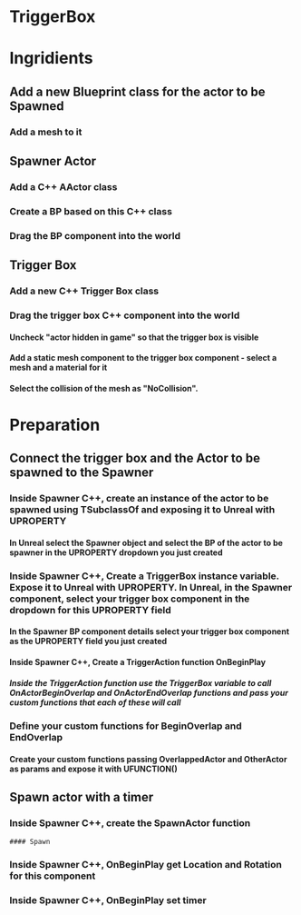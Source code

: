 # TriggerBox

# Ingridients

## Add a new Blueprint class for the actor to be Spawned

### Add a mesh to it

## Spawner Actor

### Add a C++ AActor class

### Create a BP based on this C++ class

### Drag the BP component into the world

## Trigger Box

### Add a new C++ Trigger Box class

### Drag the trigger box C++ component into the world

#### Uncheck "actor hidden in game" so that the trigger box is visible
#### Add a static mesh component to the trigger box component - select a mesh and a material for it
#### Select the collision of the mesh as "NoCollision".

# Preparation

## Connect the trigger box and the Actor to be spawned to the Spawner

### Inside Spawner C++, create an instance of the actor to be spawned using TSubclassOf<type> and exposing it to Unreal with UPROPERTY
#### In Unreal select the Spawner object and select the BP of the actor to be spawner in the UPROPERTY dropdown you just created

### Inside Spawner C++, Create a TriggerBox instance variable. Expose it to Unreal with UPROPERTY. In Unreal, in the Spawner component, select your trigger box component in the dropdown for this UPROPERTY field
#### In the Spawner BP component details select your trigger box component as the UPROPERTY field you just created
  
#### Inside Spawner C++, Create a TriggerAction function OnBeginPlay
##### Inside the TriggerAction function use the TriggerBox variable to call OnActorBeginOverlap and OnActorEndOverlap functions and pass your custom functions that each of these will call

### Define your custom functions for BeginOverlap and EndOverlap
  #### Create your custom functions passing OverlappedActor and OtherActor as params and expose it with UFUNCTION()
  
## Spawn actor with a timer
  ### Inside Spawner C++, create the SpawnActor function
    #### Spawn
  ### Inside Spawner C++, OnBeginPlay get Location and Rotation for this component
  ### Inside Spawner C++, OnBeginPlay set timer

